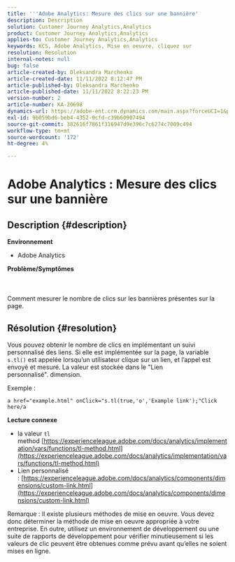 ```yaml
---
title: '''Adobe Analytics: Mesure des clics sur une bannière'
description: Description
solution: Customer Journey Analytics,Analytics
product: Customer Journey Analytics,Analytics
applies-to: Customer Journey Analytics,Analytics
keywords: KCS, Adobe Analytics, Mise en oeuvre, cliquez sur
resolution: Resolution
internal-notes: null
bug: false
article-created-by: Oleksandra Marchenko
article-created-date: 11/11/2022 8:12:47 PM
article-published-by: Oleksandra Marchenko
article-published-date: 11/11/2022 8:22:23 PM
version-number: 2
article-number: KA-20698
dynamics-url: https://adobe-ent.crm.dynamics.com/main.aspx?forceUCI=1&pagetype=entityrecord&etn=knowledgearticle&id=d97cb833-fd61-ed11-9561-6045bd006b25
exl-id: 9b059bd6-beb4-4352-9cfd-c39b60907494
source-git-commit: 382616f7861f316947d9e396c7c6274c7009c494
workflow-type: tm+mt
source-wordcount: '172'
ht-degree: 4%

---
```


# Adobe Analytics : Mesure des clics sur une bannière

## Description {#description}

<b>Environnement</b>
- Adobe Analytics

<b>Problème/Symptômes </b><br><br> <br><br>Comment mesurer le nombre de clics sur les bannières présentes sur la page.

## Résolution {#resolution}


Vous pouvez obtenir le nombre de clics en implémentant un suivi personnalisé des liens. Si elle est implémentée sur la page, la variable `s.tl()` est appelée lorsqu’un utilisateur clique sur un lien, et l’appel est envoyé et mesuré. La valeur est stockée dans le &quot;Lien personnalisé&quot;. dimension.

Exemple :


```
a href="example.html" onClick="s.tl(true,'o','Example link');"Click here/a
```


<b>Lecture connexe</b>

- la valeur `tl` method [https://experienceleague.adobe.com/docs/analytics/implementation/vars/functions/tl-method.html](https://experienceleague.adobe.com/docs/analytics/implementation/vars/functions/tl-method.html)
- Lien personnalisé : [https://experienceleague.adobe.com/docs/analytics/components/dimensions/custom-link.html](https://experienceleague.adobe.com/docs/analytics/components/dimensions/custom-link.html)


Remarque : Il existe plusieurs méthodes de mise en oeuvre. Vous devez donc déterminer la méthode de mise en oeuvre appropriée à votre entreprise. En outre, utilisez un environnement de développement ou une suite de rapports de développement pour vérifier minutieusement si les valeurs de clic peuvent être obtenues comme prévu avant qu’elles ne soient mises en ligne.
